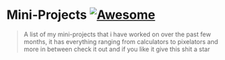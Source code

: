 # Mini-Projects [![Awesome](https://cdn.jsdelivr.net/gh/sindresorhus/awesome@d7305f38d29fed78fa85652e3a63e154dd8e8829/media/badge.svg)]([https://github.com/sindresorhus/awesome#readme](https://github.com/orkCoder))
> A list of my mini-projects that i have worked on over the past few months, it has everything ranging from calculators to pixelators and more in between check it out and if you like it give this shit a star
